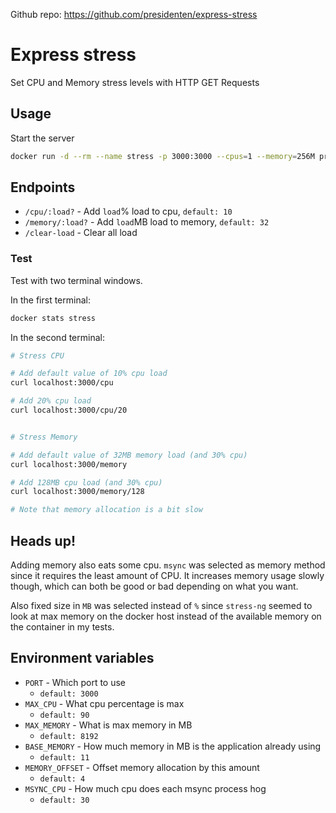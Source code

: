 Github repo: https://github.com/presidenten/express-stress

Express stress
==============

Set CPU and Memory stress levels with HTTP GET Requests


Usage
-----

Start the server
```bash
docker run -d --rm --name stress -p 3000:3000 --cpus=1 --memory=256M presidenten/express-stress
```

Endpoints
---------

- `/cpu/:load?` - Add `load`% load to cpu, `default: 10`
- `/memory/:load?` - Add `load`MB load to memory, `default: 32`
- `/clear-load` - Clear all load

### Test ###
Test with two terminal windows.

In the first terminal:
```bash
docker stats stress
```

In the second terminal:
```bash
# Stress CPU

# Add default value of 10% cpu load
curl localhost:3000/cpu

# Add 20% cpu load
curl localhost:3000/cpu/20


# Stress Memory

# Add default value of 32MB memory load (and 30% cpu)
curl localhost:3000/memory

# Add 128MB cpu load (and 30% cpu)
curl localhost:3000/memory/128

# Note that memory allocation is a bit slow
```

Heads up!
---------
Adding memory also eats some cpu. `msync` was selected as memory method since it requires the least amount of CPU. It increases memory usage slowly though, which can both be good or bad depending on what you want.

Also fixed size in `MB` was selected instead of `%` since `stress-ng` seemed to look at max memory on the docker host instead of the available memory on the container in my tests.

Environment variables
---------------------

- `PORT` - Which port to use
  - `default: 3000`
- `MAX_CPU` - What cpu percentage is max
  - `default: 90`
- `MAX_MEMORY` - What is max memory in MB
  - `default: 8192`
- `BASE_MEMORY` - How much memory in MB is the application already using
  - `default: 11`
- `MEMORY_OFFSET` - Offset memory allocation by this amount
  - `default: 4`
- `MSYNC_CPU` - How much cpu does each msync process hog
  - `default: 30`
